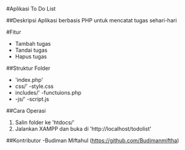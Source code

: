 #Aplikasi To Do List

##Deskripsi
Aplikasi berbasis PHP untuk mencatat tugas sehari-hari

#Fitur
- Tambah tugas
- Tandai tugas
- Hapus tugas

##Struktur Folder
- 'index.php'
- css/' -style.css
- includes/' -functuions.php
- -js/' -script.js

##Cara Operasi
1. Salin folder ke 'htdocs/'
2. Jalankan XAMPP dan buka di 'http://localhost/todolist'

##Kontributor
-Budiman Miftahul (https://github.com/Budimanmiftha)
